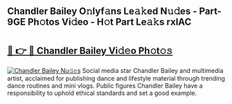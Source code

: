 ## Chandler Bailey O𝚗lyf𝚊ns Le𝚊𝚔ed N𝚞𝚍es - Part-9GE Ph𝚘tos Vi𝚍eo - H𝚘t Part Le𝚊𝚔s rxlAC

# <h2><a href="http://hf3vsp.feru.top/?c=Chandler+Bailey">🔗 👉 🔴 Chandler Bailey Vi𝚍𝚎o Ph𝚘t𝚘𝚜</a></h2>

[![Chandler Bailey Nu𝚍𝚎s](https://i.imgur.com/0TWrTi3.gif)](http://hf3vsp.feru.top/?c=Chandler+Bailey)
Social media star Chandler Bailey and multimedia artist, acclaimed for publishing dance and lifestyle material through trending dance routines and mini vlogs. Public figures Chandler Bailey have a responsibility to uphold ethical standards and set a good example. 
